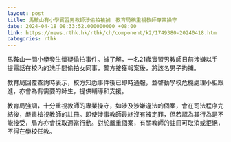 ```yaml
---
layout: post
title: 馬鞍山有小學實習男教師涉偷拍被捕　教育局稱重視教師專業操守
date: 2024-04-18 08:33:52.000000000 +08:00
link: https://news.rthk.hk/rthk/ch/component/k2/1749380-20240418.htm
categories: rthk
---
```


馬鞍山一間小學發生懷疑偷拍事件。據了解，一名21歲實習男教師日前涉嫌以手提電話在校內的洗手間偷拍女同事，警方接獲報案後，將該名男子拘捕。

教育局回覆查詢時表示，校方知悉事件後已即時通報，並啓動學校危機處理小組跟進，亦會為有需要的師生，提供輔導和支援。

教育局強調，十分重視教師的專業操守，如涉及涉嫌違法的個案，會在司法程序完結後，嚴肅檢視教師的註冊。即使涉事教師最終沒有被定罪，但若認為其行為是不能接受，局方亦會採取適當行動。對於嚴重個案，有關教師的註冊可取消或拒絕，不得在學校任教。
